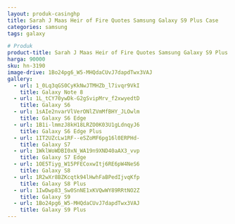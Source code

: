 ```yaml
---
layout: produk-casinghp
title: Sarah J Maas Heir of Fire Quotes Samsung Galaxy S9 Plus Case
categories: samsung
tags: galaxy

# Produk
product-title: Sarah J Maas Heir of Fire Quotes Samsung Galaxy S9 Plus Case
harga: 90000
sku: hn-3190
image-drive: 1Bo24pg6_W5-MHQdaCUvJ7dapdTwx3VAJ
gallery:
  - url: 1_0Lq3qGS0CyKkNwJTMHZb_l7ivqr9VkI
    title: Galaxy Note 8
  - url: 1L_tCY70ywDk-G2gSvipMrv_f2xwyedtD
    title: Galaxy S6
  - url: 1sAIe2nvarVlVerONlZVmMfBHY_JLOwlm
    title: Galaxy S6 Edge
  - url: 1B1i-lmmzJ8kH18LRZO0K03U1gLdnqyJ6
    title: Galaxy S6 Edge Plus
  - url: 1IT2UZcLw1RF--eSZoMF6pg16l0ERPHd-
    title: Galaxy S7
  - url: 1WklWoWDBI0xN_WA19n9XND40aAX3_vvp
    title: Galaxy S7 Edge
  - url: 1OE5Tiyg_W15PFECoxwItj6RE6pW4NeS6
    title: Galaxy S8
  - url: 1R2wXr8BZKcqtk94lHwhFaBPedIjvqKfp
    title: Galaxy S8 Plus
  - url: 1IwDwp83_Sw0SnNE1xKVQwWY89RRtNO2Z
    title: Galaxy S9
  - url: 1Bo24pg6_W5-MHQdaCUvJ7dapdTwx3VAJ
    title: Galaxy S9 Plus
---
```

